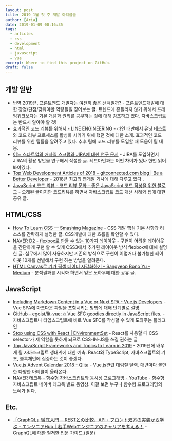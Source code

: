 ```yaml
---
layout: post
title: 2019 1월 첫 주 개발 아티클클
author: [Aria]
date: 2019-01-09 00:16:35
tags: 
  - articles
  - css
  - development
  - html
  - javascript
  - vue
excerpt: Where to find this project on GitHub.
draft: false
---
```


개발 일반
-----

*   [번역 2019년, 프론트엔드 개발자는 여전히 좋은 선택일까?](https://seunghyun90.tistory.com/35?fbclid=IwAR0MWURvGgMbg0iGFGmtKo0cg22NpdM0u0Q4tPwgzhbScnVJiK3_9pduFTo) \- 프론트엔드개발에 대한 장점/단점/갖춰야할 역량들을 짚어보는 글. 트렌드에 흔들리지 않기 위해서 프레임워크보다는 기본 개념과 원리를 공부하는 것에 대해 강조하고 있다. 자바스크립트는 반드시 알야야 할 것!
*   [효과적인 코드 리뷰를 위해서 \- LINE ENGINEERING](https://engineering.linecorp.com/ko/blog/effective-codereview/?fbclid=IwAR379y2wA7az5KLt48uRE6AAc9NKTf3QUg8aGC-VbNUV58y67D9Qb4gWmOY) \- 라인 대만에서 유닛 테스트와 코드 리뷰 프로세스를 활성화 시키기 위해 했던 것에 대한 소개. 효과적인 코드 리뷰를 위한 팁들을 알려주고 있다. 추후 팀에 코드 리뷰를 도입할 때 도움이 될 내용.
*   [어느 스타트업의 애자일 스크럼와 JIRA에 대한 연구 문서](http://luckyyowu.tistory.com/370?fbclid=IwAR1YdyJ73KgTG0bOjyeFX7ZfjYa3LKcY48ckw8QKfPCUrygfiTCrxLnxbJo) \- JIRA를 도입하면서 JIRA의 활용 방안을 연구해서 작성한 글. 레드마인과는 어떤 차이가 있나 한번 읽어봐야겠다.
*   [Top Web Development Articles of 2018 – gitconnected.com blog | Be a Better Developer](https://levelup.gitconnected.com/top-web-development-articles-of-2018-bd5c3900110b?fbclid=IwAR0tKAtU5IRnS0cwoYuqWKA5wr_RjLeE-sTyUasKdZP0nTLvazVZ57rTPjs) \- 2018년 최고의 웹개발 기사에 대해 다루고 있다 .
*   [JavaScript 코드 리뷰 - 코드 리뷰 문화 – 좋은 JavaScript 코드 작성을 위한 블로그](https://cimfalab.github.io/deepscan/2016/08/code-review-1) \- 오래된 글이지만 코드리뷰를 하면서 자바스크립트 코드 개선 사례와 팁에 대한 공유 글.

HTML/CSS
--------

*   [How To Learn CSS — Smashing Magazine](https://www.smashingmagazine.com/2019/01/how-to-learn-css/?fbclid=IwAR0cZffTV4-8_BaXmPgqpDySEy06O4Y2GDsl_EqM1KjPYeWWcgpJW8jE19o) \- CSS 개발 핵심 기본 사항과 리소스를 간략하게 설명한 글. CSS개발에 대한 흐름을 확인할 수 있다.
*   [NAVER D2 - flexbox로 만들 수 있는 10가지 레이아웃](https://d2.naver.com/helloworld/8540176?fbclid=IwAR2RNVpxxyRdh0zkHvfoBA6hC9jHUfGKc35OvlgjYS2AQJ_GZigX7yl8rI8) \- 구현이 어려운 레이아웃을 간단하게 구현 할 수 있게 CSS3에서 추가된 레이아웃 방식 flexbox에 대해 설명 한 글. 실무에서 많이 사용하지만 기존의 방식으로 구현이 어렵거나 불가능한 레이아웃 10개를 선별해서 구현 하는 방법을 알려준다.
*   [HTML Canvas로 기가 픽셀 데이터 시각화하기 – Sangyeop Bono Yu – Medium](https://medium.com/@Dev_Bono/html-canvas%EB%A1%9C-%EA%B8%B0%EA%B0%80-%ED%94%BD%EC%85%80-%EB%8D%B0%EC%9D%B4%ED%84%B0-%EC%8B%9C%EA%B0%81%ED%99%94%ED%95%98%EA%B8%B0-2645b3aa2091) \- 분석결과를 시각화 하면서 얻은 노하우에 대한 공유 글.

JavaScript
----------

*   [Including Markdown Content in a Vue or Nuxt SPA - Vue.js Developers](https://vuejsdevelopers.com/2018/12/31/vue-nuxt-spa-markdown/?fbclid=IwAR0Wg4dnVLLDsoIvXYB5EKRzx5eIsDRyEL0hossDbqghTKO9Pd70oBsuyvY) \- Vue SPA에 마크다운 파일을 포함시키는 방법에 대해 단계별로 설명.
*   [GitHub - egoist/lit-vue: 🔥 Vue SFC goodies directly in JavaScript files.](https://github.com/egoist/lit-vue) \- 자바스크립트나 타입스크립트에 바로 Vue SFC를 작성할 수 있게 도와주는 플러그인
*   [Stop using CSS with React | ENvironmentSet](https://environmentset.github.io/2019/01/06/Stop-using-CSS-with-React/) \- React를 사용할 때 CSS selector가 제 역할을 못하게 되므로 CSS-IN-JS를 쓰길 권하는 글
*   [Top JavaScript Frameworks and Topics to Learn in 2019](https://medium.com/javascript-scene/top-javascript-frameworks-and-topics-to-learn-in-2019-b4142f38df20) \- 2019년에 배우게 될 자바스크립트 생태계에 대한 예측. React와 TypeScript, 자바스크립트의 기초, 블록체인에 집중하는 것이 좋겠다.
*   [Vue.js Advent Calendar 2018 - Qiita](https://qiita.com/advent-calendar/2018/vuejs) \- Vue.js관련 대림절 달력. 매년마다 볼만한 다양한 아티클이 올라온다.
*   [NAVER 테크톡 - 함수형 자바스크립트와 동시성 프로그래밍 - YouTube](https://www.youtube.com/watch?v=fWRMM6AaMMc&feature=youtu.be&fbclid=IwAR0g7REljgoyQJMkTneiXf5hsOVhXBMZ9yt4DKoiMejFK-NV4PHblsD5bRc) \- 함수형 자바스크립트 네이버 테크톡 발표 동영상. 이걸 보면 누구나 함수형 프로그래밍의 노예가 된다.

Etc.
----

*   [「GraphQL」徹底入門 ─ RESTとの比較、API・フロント双方の実装から学ぶ - エンジニアHub｜若手Webエンジニアのキャリアを考える！](https://employment.en-japan.com/engineerhub/entry/2018/12/26/103000?fbclid=IwAR0GDexnRiRNySAodOPu9_ctBjmNmhyUQnQ6M1FvKvVzckYniA-h1_Z6ZUQ) \- GraphQL에 대한 철저한 입문 가이드.(일문)